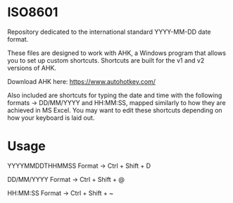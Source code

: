# ISO8601
Repository dedicated to the international standard YYYY-MM-DD date format.

These files are designed to work with AHK, a Windows program that allows you to set up custom shortcuts. Shortcuts are built for the v1 and v2 versions of AHK.

Download AHK here: https://www.autohotkey.com/

Also included are shortcuts for typing the date and time with the following formats -> DD/MM/YYYY and HH:MM:SS, mapped similarly to how they are achieved in MS Excel. You may want to edit these shortcuts depending on how your keyboard is laid out.


# Usage

YYYYMMDDTHHMMSS Format -> Ctrl + Shift + D

DD/MM/YYYY Format -> Ctrl + Shift + @

HH:MM:SS Format -> Ctrl + Shift + ~
